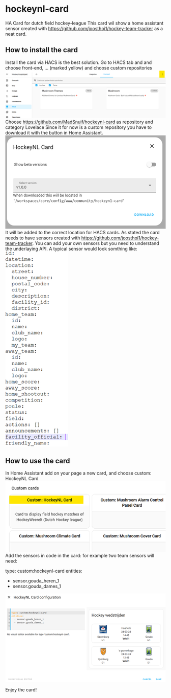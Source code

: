 # hockeynl-card
HA Card for dutch field hockey-league
This card wil show a home assistant sensor created with https://github.com/joosthoi1/hockey-team-tracker as a neat card. 

## How to install the card
Install the card via HACS is the best solution. Go to HACS tab and  and choose front-end, ... (marked yellow) and choose custom repositories
![HACS Frontend plugin selection screen](image.png)
Choose https://github.com/MadSnuif/hockeynl-card as repository and category Lovelace
Since it for now is a custom repository you have to download it with the button in Home Assistant.
![Card chooser HACS](image-1.png)
It will be added to the correct location for HACS cards.
As stated the card needs to have sensors created with https://github.com/joosthoi1/hockey-team-tracker. You can add your own sensors but you need to understand the underlaying API. A typical sensor would look somthing like:
![An example sensor](image-3.png)



## How to use the card
In Home Assistant add on your page a new card, and choose custom: HockeyNL Card
![alt text](image-4.png)
Add the sensors in code in the card:
for example two team sensors will need:

type: custom:hockeynl-card
entities:
  - sensor.gouda_heren_1
  - sensor.gouda_dames_1


![alt text](image-5.png)

Enjoy the card!
